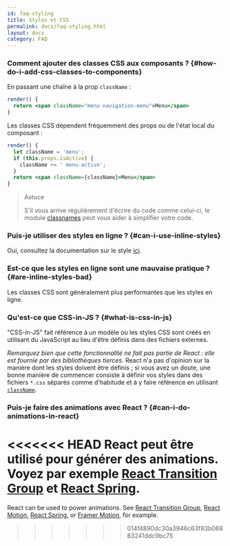 ```yaml
---
id: faq-styling
title: Styles et CSS
permalink: docs/faq-styling.html
layout: docs
category: FAQ
---
```


### Comment ajouter des classes CSS aux composants ? {#how-do-i-add-css-classes-to-components}

En passant une chaîne à la prop `className` :

```jsx
render() {
  return <span className="menu navigation-menu">Menu</span>
}
```

Les classes CSS dépendent fréquemment des props ou de l'état local du composant :

```jsx
render() {
  let className = 'menu';
  if (this.props.isActive) {
    className += ' menu-active';
  }
  return <span className={className}>Menu</span>
}
```

>Astuce
>
>S'il vous arrive régulièrement d'écrire du code comme celui-ci, le module [classnames](https://www.npmjs.com/package/classnames#usage-with-reactjs) peut vous aider à simplifier votre code.

### Puis-je utiliser des styles en ligne ? {#can-i-use-inline-styles}

Oui, consultez la documentation sur le style [ici](/docs/dom-elements.html#style).

### Est-ce que les styles en ligne sont une mauvaise pratique ? {#are-inline-styles-bad}

Les classes CSS sont généralement plus performantes que les styles en ligne.

### Qu'est-ce que CSS-in-JS ? {#what-is-css-in-js}

"CSS-in-JS" fait référence à un modèle où les styles CSS sont créés en utilisant du JavaScript au lieu d'être définis dans des fichiers externes.

_Remarquez bien que cette fonctionnalité ne fait pas partie de React : elle est fournie par des bibliothèques tierces._ React n'a pas d'opinion sur la manière dont les styles doivent être définis ; si vous avez un doute, une bonne manière de commencer consiste à définir vos styles dans des fichiers `*.css` séparés comme d'habitude et à y faire référence en utilisant [`className`](/docs/dom-elements.html#classname).

### Puis-je faire des animations avec React ? {#can-i-do-animations-in-react}

<<<<<<< HEAD
React peut être utilisé pour générer des animations. Voyez par exemple [React Transition Group](https://reactcommunity.org/react-transition-group/) et [React Spring](https://github.com/react-spring/react-spring).
=======
React can be used to power animations. See [React Transition Group](https://reactcommunity.org/react-transition-group/), [React Motion](https://github.com/chenglou/react-motion), [React Spring](https://github.com/react-spring/react-spring), or [Framer Motion](https://framer.com/motion), for example.
>>>>>>> 014f4890dc30a3946c63f83b06883241ddc9bc75

